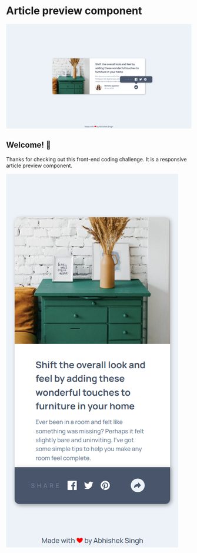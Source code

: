 # Article preview component

![Design preview for the Article preview component coding challenge](./output/desktop_clicked.png)

## Welcome! 👋

Thanks for checking out this front-end coding challenge. It is a responsive article preview component. 

![Design preview for the Article preview component on mobile](./output/mobile_clicked.png)


